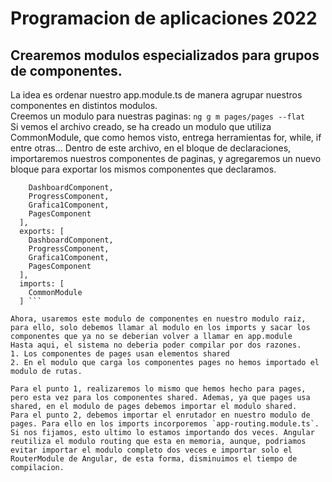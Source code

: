 # Programacion de aplicaciones 2022

## Crearemos modulos especializados para grupos de componentes.

La idea es ordenar nuestro app.module.ts de manera agrupar nuestros componentes en distintos modulos.  
Creemos un modulo para nuestras paginas:
`ng g m pages/pages --flat`  
Si vemos el archivo creado, se ha creado un modulo que utiliza CommonModule, que como hemos visto, entrega herramientas for, while, if entre otras...
Dentro de este archivo, en el bloque de declaraciones, importaremos nuestros componentes de paginas, y agregaremos un nuevo bloque para exportar los mismos componentes que declaramos.

````declarations: [
    DashboardComponent,
    ProgressComponent,
    Grafica1Component,
    PagesComponent
  ],
  exports: [
    DashboardComponent,
    ProgressComponent,
    Grafica1Component,
    PagesComponent
  ],
  imports: [
    CommonModule
  ] ```

Ahora, usaremos este modulo de componentes en nuestro modulo raiz, para ello, solo debemos llamar al modulo en los imports y sacar los componentes que ya no se deberian volver a llamar en app.module
Hasta aqui, el sistema no deberia poder compilar por dos razones.
1. Los componentes de pages usan elementos shared
2. En el modulo que carga los componentes pages no hemos importado el modulo de rutas.

Para el punto 1, realizaremos lo mismo que hemos hecho para pages, pero esta vez para los componentes shared. Ademas, ya que pages usa shared, en el modulo de pages debemos importar el modulo shared.
Para el punto 2, debemos importar el enrutador en nuestro modulo de pages. Para ello en los imports incorporemos `app-routing.module.ts`.
Si nos fijamos, esto ultimo lo estamos importando dos veces. Angular reutiliza el modulo routing que esta en memoria, aunque, podriamos evitar importar el modulo completo dos veces e importar solo el RouterModule de Angular, de esta forma, disminuimos el tiempo de compilacion.
````
